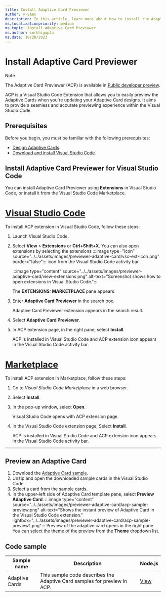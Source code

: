 ```yaml
---
title: Install Adaptive Card Previewer
author: v-vanv
description: In this article, learn more about how to install the Adaptive Card Previewer extension for Visual Studio Code code and Visual Studio Code Marketplace.
ms.localizationpriority: medium
ms.topic: Install Adaptive Card Previewer
ms.author: surbhigupta
ms.date: 10/20/2023
---
```


# Install Adaptive Card Previewer

> [!NOTE]
> The Adaptive Card Previewer (ACP) is available in [Public developer preview](../../resources/dev-preview/developer-preview-intro.md).

ACP is a Visual Studio Code Extension that allows you to easily preview the Adaptive Cards when you're updating your Adaptive Card designs. It aims to provide a seamless and accurate previewing experience within the Visual Studio Code.

## Prerequisites

Before you begin, you must be familiar with the following prerequisites:

* [Design Adaptive Cards](../../task-modules-and-cards/cards/design-effective-cards.md).
* [Download and install Visual Studio Code](https://code.visualstudio.com/Download).

## Install Adaptive Card Previewer for Visual Studio Code

You can install Adaptive Card Previewer using **Extensions** in Visual Studio Code, or install it from the Visual Studio Code Marketplace.

# [Visual Studio Code](#tab/vscode)

To install ACP extension in Visual Studio Code, follow these steps:

1. Launch Visual Studio Code.
1. Select **View** > **Extensions** or **Ctrl+Shift+X**. You can also open extensions by selecting the extensions :::image type="icon" source="../../assets/images/previewer-adaptive-card/vsc-ext-icon.png" border="false"::: icon from the Visual Studio Code activity bar.

    :::image type="content" source="../../assets/images/previewer-adaptive-card/view-extensions.png" alt-text="Screenshot shows how to open extensions in Visual Studio Code.":::

    The **EXTENSIONS: MARKETPLACE** pane appears.

1. Enter **Adaptive Card Previewer** in the search box.

   Adaptive Card Previewer extension appears in the search result.
1. Select **Adaptive Card Previewer**.
1. In ACP extension page, in the right pane, select  **Install**.

   ACP is installed in Visual Studio Code and ACP extension icon appears in the Visual Studio Code activity bar.

# [Marketplace](#tab/marketplace)

To install ACP extension in Marketplace, follow these steps:

1. Go to *Visual Studio Code Marketplace* in a web browser.

1. Select **Install**.

1. In the pop-up window, select **Open**.

   Visual Studio Code opens with ACP extension page.

1. In the Visual Studio Code extension page, Select **Install**.

   ACP is installed in Visual Studio Code and ACP extension icon appears in the Visual Studio Code activity bar.

---

## Preview an Adaptive Card

1. Download the [Adaptive Card sample](https://github.com/OfficeDev/acpreviewer/tree/main/card-samples).
1. Unzip and open the downloaded sample cards in the Visual Studio Code.
1. Select a card from the sample cards.
1. In the upper-left side of Adaptive Card template pane, select **Preview Adaptive Card**.
    :::image type="content" source="../../assets/images/previewer-adaptive-card/acp-sample-preview.png" alt-text="Shows the instant preview of Adaptive Card in the Visual Studio Code extension." lightbox="../../assets/images/previewer-adaptive-card/acp-sample-preview1.png":::
    Preview of the adaptive card opens in the right pane. You can select the theme of the preview from the **Theme** dropdown list.

## Code sample

| **Sample name** | **Description** |**Node.js** |
|-----------------|-----------------|----------------|
| Adaptive Cards | This sample code describes the Adaptive Card samples for preview in ACP. |[View](https://github.com/OfficeDev/acpreviewer/tree/main/card-samples)|
